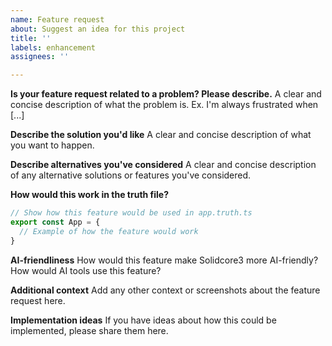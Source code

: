 ```yaml
---
name: Feature request
about: Suggest an idea for this project
title: ''
labels: enhancement
assignees: ''

---
```


**Is your feature request related to a problem? Please describe.**
A clear and concise description of what the problem is. Ex. I'm always frustrated when [...]

**Describe the solution you'd like**
A clear and concise description of what you want to happen.

**Describe alternatives you've considered**
A clear and concise description of any alternative solutions or features you've considered.

**How would this work in the truth file?**
```typescript
// Show how this feature would be used in app.truth.ts
export const App = {
  // Example of how the feature would work
}
```

**AI-friendliness**
How would this feature make Solidcore3 more AI-friendly? How would AI tools use this feature?

**Additional context**
Add any other context or screenshots about the feature request here.

**Implementation ideas**
If you have ideas about how this could be implemented, please share them here.